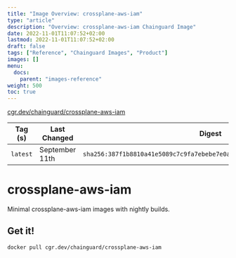 ```yaml
---
title: "Image Overview: crossplane-aws-iam"
type: "article"
description: "Overview: crossplane-aws-iam Chainguard Image"
date: 2022-11-01T11:07:52+02:00
lastmod: 2022-11-01T11:07:52+02:00
draft: false
tags: ["Reference", "Chainguard Images", "Product"]
images: []
menu:
  docs:
    parent: "images-reference"
weight: 500
toc: true
---
```


[cgr.dev/chainguard/crossplane-aws-iam](https://github.com/chainguard-images/images/tree/main/images/crossplane-aws-iam)

| Tag (s)   | Last Changed   | Digest                                                                    |
|-----------|----------------|---------------------------------------------------------------------------|
|  `latest` | September 11th | `sha256:387f1b8810a41e5089c7c9fa7ebebe7e0aa9c7d8ae97e4e719f8d7f1ddaa100b` |

# crossplane-aws-iam

Minimal crossplane-aws-iam images with nightly builds.

## Get it!

```shell
docker pull cgr.dev/chainguard/crossplane-aws-iam
```
